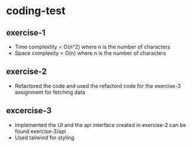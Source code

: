 # coding-test

## exercise-1

* Time complextity = O(n^2) where n is the number of characters
* Space complexity = O(n) where n is the number of characters


## exercise-2

* Refactored the code and used the refactord code for the exercise-3 assignment for fetching data

## excercise-3
* Implemented the UI and the api interface created in exercise-2 can be found exercise-3/api
* Used tailwind for styling
